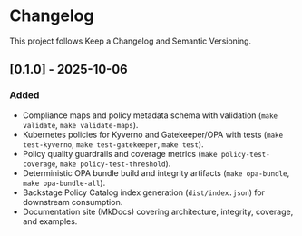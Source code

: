 # Changelog

This project follows Keep a Changelog and Semantic Versioning.

## [0.1.0] - 2025-10-06

### Added

- Compliance maps and policy metadata schema with validation (`make validate`, `make validate-maps`).
- Kubernetes policies for Kyverno and Gatekeeper/OPA with tests (`make test-kyverno`, `make test-gatekeeper`, `make test`).
- Policy quality guardrails and coverage metrics (`make policy-test-coverage`, `make policy-test-threshold`).
- Deterministic OPA bundle build and integrity artifacts (`make opa-bundle`, `make opa-bundle-all`).
- Backstage Policy Catalog index generation (`dist/index.json`) for downstream consumption.
- Documentation site (MkDocs) covering architecture, integrity, coverage, and examples.
